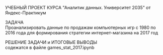 УЧЕБНЫЙ ПРОЕКТ КУРСА "Аналитик данных. Университет 2035" от Яндекс-Практикум

ЗАДАЧА <br>
Проанализировать данные по продажам компьютерных игр с 1980 по 2016 года для формирования стратегии интернет-магазина на 2017 год

РЕШЕНИЕ ЗАДАЧИ и ИТОГОВЫЕ ВЫВОДЫ<br>
содежатся в файле games_stat_2017.ipynb
